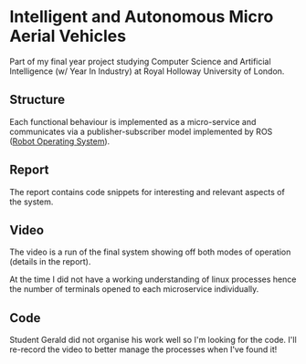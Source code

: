 # Intelligent and Autonomous Micro Aerial Vehicles

Part of my final year project studying Computer Science and Artificial Intelligence (w/ Year In Industry) at Royal Holloway University of London.

## Structure

Each functional behaviour is implemented as a micro-service and communicates via a publisher-subscriber model implemented by ROS ([Robot Operating System](https://www.ros.org/)).

## Report

The report contains code snippets for interesting and relevant aspects of the system.

## Video

The video is a run of the final system showing off both modes of operation (details in the report).

At the time I did not have a working understanding of linux processes hence the number of terminals opened to each microservice individually.

## Code

Student Gerald did not organise his work well so I'm looking for the code.
I'll re-record the video to better manage the processes when I've found it!
